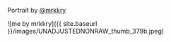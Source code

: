 
Portrait by [@mrkkry](https://www.instagram.com/mrkkry/)

![me by mrkkry]({{ site.baseurl }}/images/UNADJUSTEDNONRAW_thumb_379b.jpeg)

